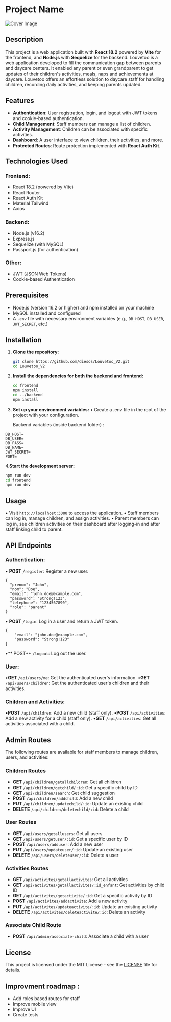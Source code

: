# Project Name

![Cover Image](https://media.dev.to/cdn-cgi/image/width=1000,height=420,fit=cover,gravity=auto,format=auto/https%3A%2F%2Fdev-to-uploads.s3.amazonaws.com%2Fuploads%2Farticles%2F1anof1un5s4g6mrgbzds.gif)

## Description

This project is a web application built with **React 18.2** powered by **Vite** for the frontend, and **Node.js** with **Sequelize** for the backend. Louvetoo is a web application developed to fill the communication gap between parents and daycare centers. It enabled any parent or even grandparent to get updates of their children's activities, meals, naps and achievements at daycare. Louvetoo offers an effortless solution to daycare staff for handling children, recording daily activities, and keeping parents updated.

## Features

- **Authentication**: User registration, login, and logout with JWT tokens and cookie-based authentication.
- **Child Management**: Staff members can manage a list of children.
- **Activity Management**: Children can be associated with specific activities.
- **Dashboard**: A user interface to view children, their activities, and more.
- **Protected Routes**: Route protection implemented with **React Auth Kit**.

## Technologies Used

### Frontend:

- React 18.2 (powered by Vite)
- React Router
- React Auth Kit
- Material Tailwind
- Axios

### Backend:

- Node.js (v16.2)
- Express.js
- Sequelize (with MySQL)
- Passport.js (for authentication)

### Other:

- JWT (JSON Web Tokens)
- Cookie-based Authentication

## Prerequisites

- Node.js (version 16.2 or higher) and npm installed on your machine
- MySQL installed and configured
- A `.env` file with necessary environment variables (e.g., `DB_HOST`, `DB_USER`, `JWT_SECRET`, etc.)

## Installation

1. **Clone the repository:**

   ```bash
   git clone https://github.com/diesos/Louvetoo_V2.git
   cd Louvetoo_V2

   ```

2. **Install the dependencies for both the backend and frontend:**

   ```bash
   cd frontend
   npm install
   cd ../backend
   npm install

   ```

3. **Set up your environment variables:**
   • Create a .env file in the root of the project with your configuration.

   Backend variables (inside backend folder) :

```
DB_HOST=
DB_USER=
DB_PASS=
DB_NAME=
JWT_SECRET=
PORT=
```

4.**Start the development server:**

```bash
npm run dev
cd frontend
npm run dev
```

## Usage

• Visit `http://localhost:3000` to access the application.
• Staff members can log in, manage children, and assign activities.
• Parent members can log in, see children activities on their dashboard after logging-in and after staff linking child to parent.

## API Endpoints

### Authentication:

• **POST** `/register`: Register a new user.

```
{
  "prenom": "John",
  "nom": "Doe",
  "email": "john.doe@example.com",
  "password": "Strong!123",
  "telephone": "1234567890",
  "role": "parent"
}
```

• **POST** `/login`: Log in a user and return a JWT token.

```
{
	"email": "john.doe@example.com",
	"password": "Strong!123"
}
```

•** POST** `/logout`: Log out the user.

### User:

•**GET** `/api/users/me`: Get the authenticated user's information.
•**GET** `/api/users/children`: Get the authenticated user's children and their activities.

### Children and Activities:

•**POST** `/api/children`: Add a new child (staff only).
•**POST** `/api/activities`: Add a new activity for a child (staff only).
•**GET** `/api/activities`: Get all activities associated with a child.

## Admin Routes

The following routes are available for staff members to manage children, users, and activities:

### Children Routes

- **GET** `/api/children/getallchildren`: Get all children
- **GET** `/api/children/getchild/:id`: Get a specific child by ID
- **GET** `/api/children/search`: Get child suggestion
- **POST** `/api/children/addchild`: Add a new child
- **PUT** `/api/children/updatechild/:id`: Update an existing child
- **DELETE** `/api/children/deletechild/:id`: Delete a child

### User Routes

- **GET** `/api/users/getallusers`: Get all users
- **GET** `/api/users/getuser/:id`: Get a specific user by ID
- **POST** `/api/users/adduser`: Add a new user
- **PUT** `/api/users/updateuser/:id`: Update an existing user
- **DELETE** `/api/users/deleteuser/:id`: Delete a user

### Activities Routes

- **GET** `/api/activites/getallactivites`: Get all activities
- **GET** `/api/activites/getallactivites/:id_enfant`: Get activities by child ID
- **GET** `/api/activites/getactivite/:id`: Get a specific activity by ID
- **POST** `/api/activites/addactivite`: Add a new activity
- **PUT** `/api/activites/updateactivite/:id`: Update an existing activity
- **DELETE** `/api/activites/deleteactivite/:id`: Delete an activity

### Associate Child Route

- **POST** `/api/admin/associate-child`: Associate a child with a user

## License

This project is licensed under the MIT License - see the [LICENSE](LICENSE) file for details.

## Improvment roadmap :

- Add roles based routes for staff
- Improve mobile view
- Improve UI
- Create tests
